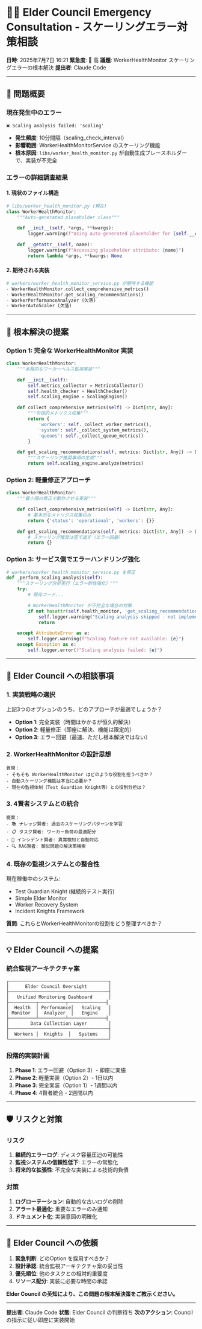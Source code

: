 # 🧙‍♂️ Elder Council Emergency Consultation - スケーリングエラー対策相談

**日時**: 2025年7月7日 16:21
**緊急度**: 🔴 高
**議題**: WorkerHealthMonitor スケーリングエラーの根本解決
**提出者**: Claude Code

---

## 🚨 問題概要

### 現在発生中のエラー
```
❌ Scaling analysis failed: 'scaling'
```
- **発生頻度**: 10分間隔（scaling_check_interval）
- **影響範囲**: WorkerHealthMonitorService のスケーリング機能
- **根本原因**: `libs/worker_health_monitor.py` が自動生成プレースホルダーで、実装が不完全

### エラーの詳細調査結果

#### 1. **現状のファイル構造**
```python
# libs/worker_health_monitor.py (現在)
class WorkerHealthMonitor:
    """Auto-generated placeholder class"""

    def __init__(self, *args, **kwargs):
        logger.warning(f"Using auto-generated placeholder for {self.__class__.__name__}")

    def __getattr__(self, name):
        logger.warning(f"Accessing placeholder attribute: {name}")
        return lambda *args, **kwargs: None
```

#### 2. **期待される実装**
```python
# workers/worker_health_monitor_service.py が期待する機能
- WorkerHealthMonitor.collect_comprehensive_metrics()
- WorkerHealthMonitor.get_scaling_recommendations()
- WorkerPerformanceAnalyzer (欠落)
- WorkerAutoScaler (欠落)
```

---

## 🎯 根本解決の提案

### Option 1: 完全な WorkerHealthMonitor 実装
```python
class WorkerHealthMonitor:
    """本格的なワーカーヘルス監視実装"""

    def __init__(self):
        self.metrics_collector = MetricsCollector()
        self.health_checker = HealthChecker()
        self.scaling_engine = ScalingEngine()

    def collect_comprehensive_metrics(self) -> Dict[str, Any]:
        """包括的メトリクス収集"""
        return {
            'workers': self._collect_worker_metrics(),
            'system': self._collect_system_metrics(),
            'queues': self._collect_queue_metrics()
        }

    def get_scaling_recommendations(self, metrics: Dict[str, Any]) -> Dict[str, Any]:
        """スケーリング推奨事項の生成"""
        return self.scaling_engine.analyze(metrics)
```

### Option 2: 軽量修正アプローチ
```python
class WorkerHealthMonitor:
    """最小限の修正で動作させる実装"""

    def collect_comprehensive_metrics(self) -> Dict[str, Any]:
        # 基本的なメトリクス収集のみ
        return {'status': 'operational', 'workers': {}}

    def get_scaling_recommendations(self, metrics: Dict[str, Any]) -> Dict[str, Any]:
        # スケーリング推奨は空で返す（エラー回避）
        return {}
```

### Option 3: サービス側でエラーハンドリング強化
```python
# workers/worker_health_monitor_service.py を修正
def _perform_scaling_analysis(self):
    """スケーリング分析実行（エラー耐性強化）"""
    try:
        # 既存コード...

        # WorkerHealthMonitor が不完全な場合の対策
        if not hasattr(self.health_monitor, 'get_scaling_recommendations'):
            self.logger.warning("Scaling analysis skipped - not implemented")
            return

    except AttributeError as e:
        self.logger.warning(f"Scaling feature not available: {e}")
    except Exception as e:
        self.logger.error(f"Scaling analysis failed: {e}")
```

---

## 🤔 Elder Council への相談事項

### 1. **実装戦略の選択**
上記3つのオプションのうち、どのアプローチが最適でしょうか？

- **Option 1**: 完全実装（時間はかかるが恒久的解決）
- **Option 2**: 軽量修正（即座に解決、機能は限定的）
- **Option 3**: エラー回避（最速、ただし根本解決ではない）

### 2. **WorkerHealthMonitor の設計思想**
```
質問：
- そもそも WorkerHealthMonitor はどのような役割を担うべきか？
- 自動スケーリング機能は本当に必要か？
- 現在の監視体制（Test Guardian Knight等）との役割分担は？
```

### 3. **4賢者システムとの統合**
```
提案：
- 📚 ナレッジ賢者: 過去のスケーリングパターンを学習
- 📋 タスク賢者: ワーカー負荷の最適配分
- 🚨 インシデント賢者: 異常検知と自動対応
- 🔍 RAG賢者: 類似問題の解決策検索
```

### 4. **既存の監視システムとの整合性**
現在稼働中のシステム:
- Test Guardian Knight (継続的テスト実行)
- Simple Elder Monitor
- Worker Recovery System
- Incident Knights Framework

**質問**: これらとWorkerHealthMonitorの役割をどう整理すべきか？

---

## 💡 Elder Council への提案

### 統合監視アーキテクチャ案
```
┌─────────────────────────────────────┐
│      Elder Council Oversight        │
├─────────────────────────────────────┤
│   Unified Monitoring Dashboard      │
├──────────┬──────────┬──────────────┤
│  Health  │ Performance│   Scaling   │
│ Monitor  │  Analyzer  │   Engine    │
├──────────┴──────────┴──────────────┤
│        Data Collection Layer        │
├─────────────────────────────────────┤
│  Workers │  Knights  │   Systems    │
└─────────────────────────────────────┘
```

### 段階的実装計画
1. **Phase 1**: エラー回避（Option 3）- 即座に実施
2. **Phase 2**: 軽量実装（Option 2）- 1日以内
3. **Phase 3**: 完全実装（Option 1）- 1週間以内
4. **Phase 4**: 4賢者統合 - 2週間以内

---

## 🛡️ リスクと対策

### リスク
1. **継続的エラーログ**: ディスク容量圧迫の可能性
2. **監視システムの信頼性低下**: エラーの常態化
3. **将来的な拡張性**: 不完全な実装による技術的負債

### 対策
1. **ログローテーション**: 自動的な古いログの削除
2. **アラート最適化**: 重要なエラーのみ通知
3. **ドキュメント化**: 実装意図の明確化

---

## 🙏 Elder Council への依頼

1. **緊急判断**: どのOption を採用すべきか？
2. **設計承認**: 統合監視アーキテクチャ案の妥当性
3. **優先順位**: 他のタスクとの相対的重要度
4. **リソース配分**: 実装に必要な時間の承認

**Elder Council の英知により、この問題の根本解決策をご教示ください。**

---

**提出者**: Claude Code
**状態**: Elder Council の判断待ち
**次のアクション**: Council の指示に従い即座に実装開始
